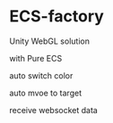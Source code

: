 # ECS-factory
Unity WebGL solution  

with Pure ECS  

auto switch color  

auto mvoe to target  

receive websocket data
